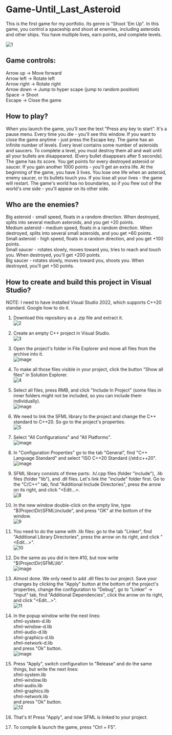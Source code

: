 # Game-Until_Last_Asteroid
This is the first game for my portfolio. Its genre is "Shoot 'Em Up". In this game, you control a spaceship and shoot at enemies, including asteroids and other ships. You have multiple lives, earn points, and complete levels.

![1](https://github.com/demianblogan/Game-Until_Last_Asteroid/assets/105989117/3b0eb5bc-6564-49be-a4cb-a588289da779)

## **Game controls:**<br />
Arrow up    -> Move forward<br />
Arrow left  -> Rotate left<br />
Arrow right -> Rotate right<br />
Arrow down  -> Jump to hyper scape (jump to random position)<br />
Space       -> Shoot<br />
Escape      -> Close the game<br />

## **How to play?**<br />
When you launch the game, you'll see the text "Press any key to start". It's a pause menu. Every time you die - you'll see this window. If you want to close the game anytime - just press the Escape key. The game has an infinite number of levels. Every level contains some number of asteroids and saucers. To complete a level, you must destroy them all and wait until all your bullets are disappeared. (Every bullet disappears after 5 seconds). The game has its score. You get points for every destroyed asteroid or saucer. If you gain another 1000 points - you'll get an extra life. At the beginning of the game, you have 3 lives. You lose one life when an asteroid, enemy saucer, or its bullets touch you. If you lose all your lives - the game will restart. The game's world has no boundaries, so if you flew out of the world's one side - you'll appear on its other side.

## **Who are the enemies?**<br />
Big asteroid - small speed, floats in a random direction. When destroyed, splits into several medium asteroids, and you get +20 points.<br />
Medium asteroid - medium speed, floats in a random direction. When destroyed, splits into several small asteroids, and you get +60 points.<br />
Small asteroid - high speed, floats in a random direction, and you get +100 points.<br />
Small saucer - rotates slowly, moves toward you, tries to reach and touch you. When destroyed, you'll get +200 points.<br />
Big saucer - rotates slowly, moves toward you, shoots you. When destroyed, you'll get +50 points.<br />

## **How to create and build this project in Visual Studio?**<br />
NOTE: I need to have installed Visual Studio 2022, which supports C++20 standard. Google how to do it.

1. Download this repository as a .zip file and extract it.<br />
![2](https://github.com/demianblogan/Game-Until_Last_Asteroid/assets/105989117/97026464-e1ae-4787-820d-d5aeabf59556)

2. Create an empty C++ project in Visual Studio.<br />
![3](https://github.com/demianblogan/Game-Until_Last_Asteroid/assets/105989117/ba48864e-86ff-421e-8f27-5be65d026eda)

3. Open the project's folder in File Explorer and move all files from the archive into it.<br />
![image](https://github.com/demianblogan/Game-Until_Last_Asteroid/assets/105989117/a061ec73-8441-4bed-ab4b-b5b9e8afce44)

4. To make all those files visible in your project, click the button "Show all files" in Solution Explorer.<br />
![4](https://github.com/demianblogan/Game-Until_Last_Asteroid/assets/105989117/21533c25-f96e-4e53-bbb8-40ffdc63f1c3)

5. Select all files, press RMB, and click "Include In Project" (some files in inner folders might not be included, so you can include them individually).<br />
![image](https://github.com/demianblogan/Game-Until_Last_Asteroid/assets/105989117/e99f90ad-0c66-4e97-ba13-0b715ba0a52a)

6. We need to link the SFML library to the project and change the C++ standard to C++20. So go to the project's properties.<br />
![5](https://github.com/demianblogan/Game-Until_Last_Asteroid/assets/105989117/bf9e841d-9119-49db-a0cf-107d75c39767)

7. Select "All Configurations" and "All Platforms".<br />
![image](https://github.com/demianblogan/Game-Until_Last_Asteroid/assets/105989117/32a7b835-c44a-4807-88ef-f1aff00f1456)

8. In "Configuration Properties" go to the tab "General", find "C++ Language Standard" and select "ISO C++20 Standard (/std:c++20".<br />
![image](https://github.com/demianblogan/Game-Until_Last_Asteroid/assets/105989117/30d7c9f7-aefa-44aa-b352-f6d993872c4e)

9. SFML library consists of three parts: .h/.cpp files (folder "include"), .lib files (folder "lib"), and .dll files. Let's link the "include" folder first. Go to the "C/C++" tab, find "Additional Include Directories", press the arrow on its right, and click "<Edit...>.<br />
![8](https://github.com/demianblogan/Game-Until_Last_Asteroid/assets/105989117/79cb8d11-aabb-40e5-897f-ddbf3fe087c1)

10. In the new window double-click on the empty line, type "$(ProjectDir)SFML\include", and press "OK" at the bottom of the window.<br />
![9](https://github.com/demianblogan/Game-Until_Last_Asteroid/assets/105989117/4257e884-5b7f-41da-b223-804560326285)

11. You need to do the same with .lib files: go to the tab "Linker", find "Additional Library Directories", press the arrow on its right, and click "<Edit...>".<br />
![10](https://github.com/demianblogan/Game-Until_Last_Asteroid/assets/105989117/3ada0b06-2495-444c-ba47-03de46a538f5)

12. Do the same as you did in item #10, but now write "$(ProjectDir)SFML\lib".<br />
![image](https://github.com/demianblogan/Game-Until_Last_Asteroid/assets/105989117/a0488d5d-414c-4050-9a61-9f9ae3860f52)

13. Almost done. We only need to add .dll files to our project. Save your changes by clicking the "Apply" button at the bottom of the project's properties, change the configuration to "Debug", go to "Linker" -> "Input" tab, find "Additional Dependencies", click the arrow on its right, and click "<Edit...>".<br />
![11](https://github.com/demianblogan/Game-Until_Last_Asteroid/assets/105989117/d6be1795-e5a9-49c4-b285-0bf18b07ed25)

14. In the popup window write the next lines:<br />
sfml-system-d.lib<br />
sfml-window-d.lib<br />
sfml-audio-d.lib<br />
sfml-graphics-d.lib<br />
sfml-network-d.lib<br />
and press "Ok" button.<br />
![image](https://github.com/demianblogan/Game-Until_Last_Asteroid/assets/105989117/58e2669e-8805-4624-b2a5-aaf502f12297)

15. Press "Apply", switch configuration to "Release" and do the same things, but write the next lines:<br />
sfml-system.lib<br />
sfml-window.lib<br />
sfml-audio.lib<br />
sfml-graphics.lib<br />
sfml-network.lib<br />
and press "Ok" button.<br />
![12](https://github.com/demianblogan/Game-Until_Last_Asteroid/assets/105989117/3f3f6dd1-6dae-46f0-8f26-6a9c873685c7)

16. That's it! Press "Apply", and now SFML is linked to your project.

17. To compile & launch the game, press "Ctrl + F5".

